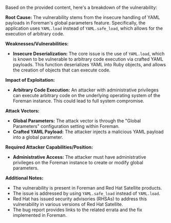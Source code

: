 Based on the provided content, here's a breakdown of the vulnerability:

**Root Cause:** The vulnerability stems from the insecure handling of YAML payloads in Foreman's global parameters feature. Specifically, the application uses `YAML.load` instead of `YAML.safe_load`, which allows for the execution of arbitrary code.

**Weaknesses/Vulnerabilities:**
*   **Insecure Deserialization:** The core issue is the use of `YAML.load`, which is known to be vulnerable to arbitrary code execution via crafted YAML payloads. This function deserializes YAML into Ruby objects, and allows the creation of objects that can execute code.

**Impact of Exploitation:**
*   **Arbitrary Code Execution:** An attacker with administrative privileges can execute arbitrary code on the underlying operating system of the Foreman instance. This could lead to full system compromise.

**Attack Vectors:**
*   **Global Parameters:** The attack vector is through the "Global Parameters" configuration setting within Foreman.
*   **Crafted YAML Payload:** The attacker injects a malicious YAML payload into a global parameter.

**Required Attacker Capabilities/Position:**
*   **Administrative Access:** The attacker must have administrative privileges on the Foreman instance to create or modify global parameters.

**Additional Notes:**
*   The vulnerability is present in Foreman and Red Hat Satellite products.
*   The issue is addressed by using `YAML.safe_load` instead of `YAML.load`.
*   Red Hat has issued security advisories (RHSAs) to address this vulnerability in various versions of Red Hat Satellite.
*   The bug report provides links to the related errata and the fix implemented in Foreman.